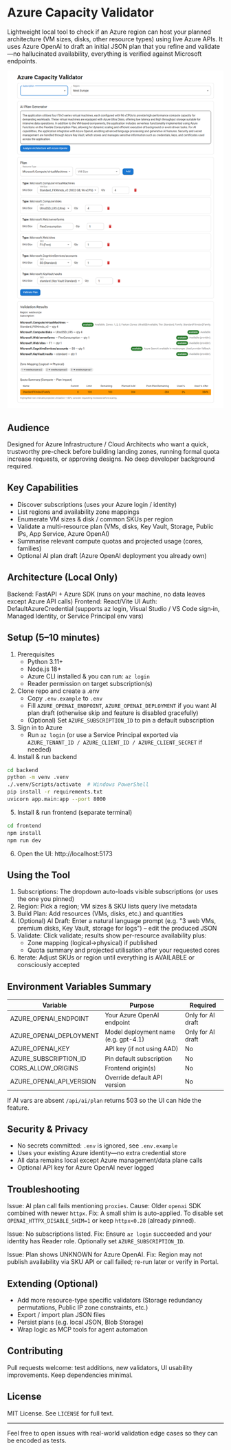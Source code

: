 # Azure Capacity Validator

Lightweight local tool to check if an Azure region can host your planned architecture (VM sizes, disks, other resource types) using live Azure APIs. It uses Azure OpenAI to draft an initial JSON plan that you refine and validate—no hallucinated availability, everything is verified against Microsoft endpoints.

![Overview](docs/Capacity%20Validator%20-%20Demo.png)

## Audience
Designed for Azure Infrastructure / Cloud Architects who want a quick, trustworthy pre-check before building landing zones, running formal quota increase requests, or approving designs. No deep developer background required.

## Key Capabilities
* Discover subscriptions (uses your Azure login / identity)
* List regions and availability zone mappings
* Enumerate VM sizes & disk / common SKUs per region
* Validate a multi-resource plan (VMs, disks, Key Vault, Storage, Public IPs, App Service, Azure OpenAI)
* Summarise relevant compute quotas and projected usage (cores, families)
* Optional AI plan draft (Azure OpenAI deployment you already own)

## Architecture (Local Only)
Backend: FastAPI + Azure SDK (runs on your machine, no data leaves except Azure API calls)
Frontend: React/Vite UI
Auth: DefaultAzureCredential (supports az login, Visual Studio / VS Code sign‑in, Managed Identity, or Service Principal env vars)

## Setup (5–10 minutes)
1. Prerequisites
	* Python 3.11+
	* Node.js 18+
	* Azure CLI installed & you can run: `az login`
	* Reader permission on target subscription(s)
2. Clone repo and create a .env
	* Copy `.env.example` to `.env`
	* Fill `AZURE_OPENAI_ENDPOINT`, `AZURE_OPENAI_DEPLOYMENT` if you want AI plan draft (otherwise skip and feature is disabled gracefully)
	* (Optional) Set `AZURE_SUBSCRIPTION_ID` to pin a default subscription
3. Sign in to Azure
	* Run `az login` (or use a Service Principal exported via `AZURE_TENANT_ID / AZURE_CLIENT_ID / AZURE_CLIENT_SECRET` if needed)
4. Install & run backend
```bash
cd backend
python -m venv .venv
./.venv/Scripts/activate  # Windows PowerShell
pip install -r requirements.txt
uvicorn app.main:app --port 8000
```
5. Install & run frontend (separate terminal)
```bash
cd frontend
npm install
npm run dev
```
6. Open the UI: http://localhost:5173

## Using the Tool
1. Subscriptions: The dropdown auto-loads visible subscriptions (or uses the one you pinned)
2. Region: Pick a region; VM sizes & SKU lists query live metadata
3. Build Plan: Add resources (VMs, disks, etc.) and quantities
4. (Optional) AI Draft: Enter a natural language prompt (e.g. "3 web VMs, premium disks, Key Vault, storage for logs") – edit the produced JSON
5. Validate: Click validate; results show per-resource availability plus:
	* Zone mapping (logical→physical) if published
	* Quota summary and projected utilisation after your requested cores
6. Iterate: Adjust SKUs or region until everything is AVAILABLE or consciously accepted

## Environment Variables Summary
| Variable | Purpose | Required |
|----------|---------|----------|
| AZURE_OPENAI_ENDPOINT | Your Azure OpenAI endpoint | Only for AI draft |
| AZURE_OPENAI_DEPLOYMENT | Model deployment name (e.g. gpt-4.1) | Only for AI draft |
| AZURE_OPENAI_KEY | API key (if not using AAD) | No |
| AZURE_SUBSCRIPTION_ID | Pin default subscription | No |
| CORS_ALLOW_ORIGINS | Frontend origin(s) | No |
| AZURE_OPENAI_API_VERSION | Override default API version | No |

If AI vars are absent `/api/ai/plan` returns 503 so the UI can hide the feature.

## Security & Privacy
* No secrets committed: `.env` is ignored, see `.env.example`
* Uses your existing Azure identity—no extra credential store
* All data remains local except Azure management/data plane calls
* Optional API key for Azure OpenAI never logged

## Troubleshooting
Issue: AI plan call fails mentioning `proxies`.
Cause: Older `openai` SDK combined with newer `httpx`.
Fix: A small shim is auto-applied. To disable set `OPENAI_HTTPX_DISABLE_SHIM=1` or keep `httpx<0.28` (already pinned).

Issue: No subscriptions listed.
Fix: Ensure `az login` succeeded and your identity has Reader role. Optionally set `AZURE_SUBSCRIPTION_ID`.

Issue: Plan shows UNKNOWN for Azure OpenAI.
Fix: Region may not publish availability via SKU API or call failed; re-run later or verify in Portal.

## Extending (Optional)
* Add more resource-type specific validators (Storage redundancy permutations, Public IP zone constraints, etc.)
* Export / import plan JSON files
* Persist plans (e.g. local JSON, Blob Storage)
* Wrap logic as MCP tools for agent automation

## Contributing
Pull requests welcome: test additions, new validators, UI usability improvements. Keep dependencies minimal.

## License
MIT License. See `LICENSE` for full text.

---
Feel free to open issues with real-world validation edge cases so they can be encoded as tests.